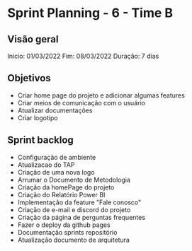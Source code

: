 # Sprint Planning - 6 - Time B

## Visão geral

Inicio: 01/03/2022 
Fim: 08/03/2022 
Duração: 7 dias

## Objetivos

* Criar home page do projeto e adicionar algumas features
* Criar meios de comunicação com o usuário
* Atualizar documentações
* Criar logotipo

## Sprint backlog

* Configuração de ambiente
* Atualizacao do TAP
* Criação de uma nova logo
* Arrumar o Documento de Metodologia
* Criação da homePage do projeto
* Criação do Relatório Power BI
* Implementação da feature "Fale conosco"
* Criação de e-mail e discord do projeto
* Criação da página de perguntas frequentes
* Fazer o deploy da github pages
* Documentação sprints repositório
* Atualização documento de arquitetura